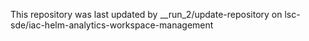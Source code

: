 This repository was last updated by __run_2/update-repository on lsc-sde/iac-helm-analytics-workspace-management
